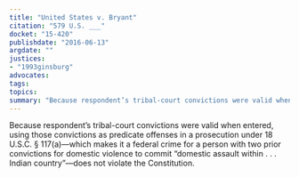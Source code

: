 ```yaml
---
title: "United States v. Bryant"
citation: "579 U.S. ___"
docket: "15-420"
publishdate: "2016-06-13"
argdate: ""
justices:
- "1993ginsburg"
advocates:
tags:
topics:
summary: "Because respondent’s tribal-court convictions were valid when entered, using those convictions as predicate offenses in a prosecution under 18 U.S.C. § 117(a)—which makes it a federal crime for a person with two prior convictions for domestic violence to commit “domestic assault within . . . Indian country”—does not violate the Constitution."
---
```

Because respondent’s tribal-court convictions were valid when entered, using those convictions as predicate offenses in a prosecution under 18 U.S.C. § 117(a)—which makes it a federal crime for a person with two prior convictions for domestic violence to commit “domestic assault within . . . Indian country”—does not violate the Constitution.

